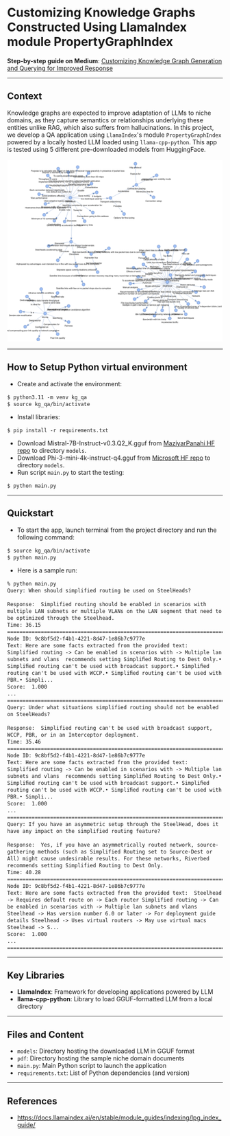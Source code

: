 # Customizing Knowledge Graphs Constructed Using LlamaIndex module PropertyGraphIndex

**Step-by-step guide on Medium**: [Customizing Knowledge Graph Generation and Querying for Improved Response](https://medium.com/ai-advances/customizing-knowledge-graph-generation-and-querying-for-improved-response-ef2e269f4395?sk=18773c1bcfdf742073091dfb8d98193a)
___
## Context
Knowledge graphs are expected to improve adaptation of LLMs to niche domains, as they capture semantics or relationships underlying these entities unlike RAG, which also suffers from hallucinations.
In this project, we develop a QA application using `LlamaIndex`'s module `PropertyGraphIndex` powered by a locally hosted LLM loaded using `llama-cpp-python`. This app is tested using 5 different pre-downloaded models from HuggingFace.
<br><br>
![Knowledge Graph](/assets/kgraph.png)
___
## How to Setup Python virtual environment
- Create and activate the environment:
```
$ python3.11 -m venv kg_qa
$ source kg_qa/bin/activate
```
- Install libraries:
```
$ pip install -r requirements.txt
```
- Download Mistral-7B-Instruct-v0.3.Q2_K.gguf from [MaziyarPanahi HF repo](https://huggingface.co/MaziyarPanahi/Mistral-7B-Instruct-v0.3-GGUF) to directory `models`.
- Download Phi-3-mini-4k-instruct-q4.gguf from [Microsoft HF repo](https://huggingface.co/microsoft/Phi-3-mini-4k-instruct-gguf/blob/main/Phi-3-mini-4k-instruct-q4.gguf) to directory `models`.
- Run script `main.py` to start the testing:
```
$ python main.py
```
___
## Quickstart
- To start the app, launch terminal from the project directory and run the following command:
```
$ source kg_qa/bin/activate
$ python main.py
```
- Here is a sample run:
```
% python main.py
Query: When should simplified routing be used on SteelHeads?

Response:  Simplified routing should be enabled in scenarios with multiple LAN subnets or multiple VLANs on the LAN segment that need to be optimized through the Steelhead.
Time: 36.15
================================================================================
Node ID: 9c8bf5d2-f4b1-4221-8d47-1e86b7c9777e
Text: Here are some facts extracted from the provided text:
Simplified routing -> Can be enabled in scenarios with -> Multiple lan
subnets and vlans  recommends setting Simpliﬁed Routing to Dest Only.•
Simpliﬁed routing can't be used with broadcast support.• Simpliﬁed
routing can't be used with WCCP.• Simpliﬁed routing can't be used with
PBR.• Simpli...
Score:  1.000
...
================================================================================
Query: Under what situations simplified routing should not be enabled on SteelHeads?

Response:  Simplified routing can't be used with broadcast support, WCCP, PBR, or in an Interceptor deployment.
Time: 35.46
================================================================================
Node ID: 9c8bf5d2-f4b1-4221-8d47-1e86b7c9777e
Text: Here are some facts extracted from the provided text:
Simplified routing -> Can be enabled in scenarios with -> Multiple lan
subnets and vlans  recommends setting Simpliﬁed Routing to Dest Only.•
Simpliﬁed routing can't be used with broadcast support.• Simpliﬁed
routing can't be used with WCCP.• Simpliﬁed routing can't be used with
PBR.• Simpli...
Score:  1.000
...
================================================================================
Query: If you have an asymmetric setup through the SteelHead, does it have any impact on the simplified routing feature?

Response:  Yes, if you have an asymmetrically routed network, source-gathering methods (such as Simplified Routing set to Source-Dest or All) might cause undesirable results. For these networks, Riverbed recommends setting Simplified Routing to Dest Only.
Time: 40.28
================================================================================
Node ID: 9c8bf5d2-f4b1-4221-8d47-1e86b7c9777e
Text: Here are some facts extracted from the provided text:  Steelhead
-> Requires default route on -> Each router Simplified routing -> Can
be enabled in scenarios with -> Multiple lan subnets and vlans
Steelhead -> Has version number 6.0 or later -> For deployment guide
details Steelhead -> Uses virtual routers -> May use virtual macs
Steelhead -> S...
Score:  1.000
...
================================================================================
```
___
## Key Libraries
- **LlamaIndex**: Framework for developing applications powered by LLM
- **llama-cpp-python**: Library to load GGUF-formatted LLM from a local directory

___
## Files and Content
- `models`: Directory hosting the downloaded LLM in GGUF format
- `pdf`: Directory hosting the sample niche domain documents
- `main.py`: Main Python script to launch the application
- `requirements.txt`: List of Python dependencies (and version)
___

## References
- https://docs.llamaindex.ai/en/stable/module_guides/indexing/lpg_index_guide/
